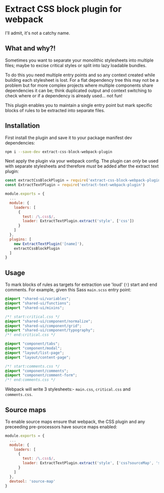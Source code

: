 # Extract CSS block plugin for webpack

I'll admit, it's not a catchy name.

## What and why?!

Sometimes you want to separate your monolithic stylesheets into multiple files; maybe to excise critical styles or split into lazy loadable bundles.

To do this you need multiple entry points and so any context created while building each stylesheet is lost. For a flat dependency tree this may not be a problem but for more complex projects where multiple components share dependencies it can be; think duplicated output and context switching to check where or if a dependency is already used... not fun!

This plugin enables you to maintain a single entry point but mark specific blocks of rules to be extracted into separate files.

## Installation

First install the plugin and save it to your package manifest dev dependencies:

```sh
npm i --save-dev extract-css-block-webpack-plugin
```

Next apply the plugin via your webpack config. The plugin can _only_ be used with separate stylesheets and therefore _must_ be added after the extract text plugin:

```js
const extractCssBlockPlugin = require('extract-css-block-webpack-plugin')
const ExtractTextPlugin = require('extract-text-webpack-plugin')

module.exports = {
  ...
  module: {
    loaders: [
      {
        test: /\.css$/,
        loader: ExtractTextPlugin.extract('style', ['css'])
      }
    ]
  },
  plugins: [
    new ExtractTextPlugin('[name]'),
    extractCssBlockPlugin
  ]
}
```

## Usage

To mark blocks of rules as targets for extraction use 'loud' (`!`) start and end comments. For example, given this Sass `main.scss` entry point:

```scss
@import "shared-ui/variables";
@import "shared-ui/functions";
@import "shared-ui/mixins";

/*! start:critical.css */
@import "shared-ui/component/normalize";
@import "shared-ui/component/grid";
@import "shared-ui/component/typography";
/*! end:critical.css */

@import "component/tabs";
@import "component/modal";
@import "layout/list-page";
@import "layout/content-page";

/*! start:comments.css */
@import "component/comments";
@import "component/comment-form";
/*! end:comments.css */
```

Webpack will write 3 stylesheets:- `main.css`, `critical.css` and `comments.css`.

## Source maps

To enable source maps ensure that webpack, the CSS plugin and any preceeding pre-processors have source maps enabled:

```js
module.exports = {
  ...
  module: {
    loaders: [
      {
        test: /\.css$/,
        loader: ExtractTextPlugin.extract('style', ['css?sourceMap', 'sass?sourceMap'])
      }
    ]
  },
  devtool: 'source-map'
}
```

